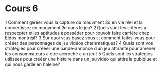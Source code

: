 # Cours 6
1 Comment géréer vous la capture du mouvment 3d en vie réel et la concertissez en mouvment 3d dans le jeu?
2 Quels sont les critères a respecpter et les aptitudes a posséder pour pouvoir faire carrière chez Eidos montréal?
3 Sur quoi vous basez vous et comment faites-vous pour crééer des personnages de jeu vidéos charismatiques?
4 Quels sont vos stratégies pour crééer une bande-annonce d'un jeu attirante pour amener les consommateurs a etre accroché a un jeu?
5 Quels sont les stratégies utilisées pour crééer une histoire dans un jeu vidéo qui attire le publqiue et qui nous garde en haleine?

